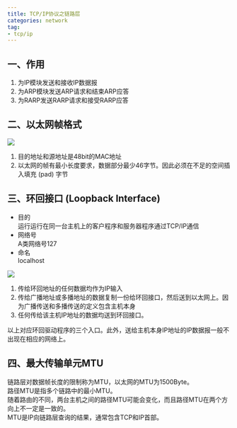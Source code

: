 ```yaml
---
title: TCP/IP协议之链路层 
categories: network  
tag:    
- tcp/ip
---
```

##  一、作用  
1. 为IP模块发送和接收IP数据报  
2. 为ARP模块发送ARP请求和结束ARP应答  
3. 为RARP发送RARP请求和接受RARP应答  

## 二、以太网帧格式  
![](http://oda58fqub.bkt.clouddn.com/14891944051033.jpg)  
    
1. 目的地址和源地址是48bit的MAC地址 
2. 以太网的帧有最小长度要求，数据部分最少46字节。因此必须在不足的空间插入填充 (pad) 字节   

## 三、环回接口 (Loopback  Interface)    

- 目的  
运行运行在同一台主机上的客户程序和服务器程序通过TCP/IP通信  
- 网络号  
A类网络号127
- 命名  
localhost    

![](http://oda58fqub.bkt.clouddn.com/14891948970096.jpg)

1. 传给环回地址的任何数据均作为IP输入  
2.  传给广播地址或多播地址的数据复制一份给环回接口，然后送到以太网上。因为广播传送和多播传送的定义包含主机本身    
2. 任何传给该主机IP地址的数据均送到环回接口。  

以上对应环回驱动程序的三个入口。此外，送给主机本身IP地址的IP数据报一般不出现在相应的网络上。 

## 四、最大传输单元MTU  
链路层对数据帧长度的限制称为MTU，以太网的MTU为1500Byte。  
路径MTU是指多个链路中的最小MTU。   
随着路由的不同，两台主机之间的路径MTU可能会变化，而且路径MTU在两个方向上不一定是一致的。  
MTU是IP向链路层查询的结果，通常包含TCP和IP首部。




